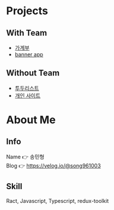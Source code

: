# Projects
## With Team
- [가계부](https://github.com/preCrew/account_book)
- [banner app](https://github.com/preCrew/banner_create_app)


## Without Team
- [투두리스트](https://github.com/Doosies/todoList-page/)
- [개인 사이트](https://github.com/Doosies/portfolio/)

# About Me
## Info
Name 👉 송민형  
Blog 👉 https://velog.io/@song961003  

## Skill
Ract, Javascript, Typescript, redux-toolkit
